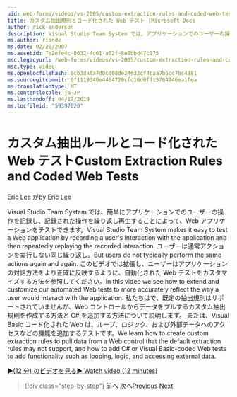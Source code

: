 ```yaml
---
uid: web-forms/videos/vs-2005/custom-extraction-rules-and-coded-web-tests
title: カスタム抽出規則とコード化された Web テスト |Microsoft Docs
author: rick-anderson
description: Visual Studio Team System では、アプリケーションでのユーザーの操作を記録し、re を繰り返し再生することによって、Web アプリケーションをテストしやすくしています.
ms.author: riande
ms.date: 02/26/2007
ms.assetid: 7e2efe4c-8632-4d61-a82f-8e0bbd47c175
msc.legacyurl: /web-forms/videos/vs-2005/custom-extraction-rules-and-coded-web-tests
msc.type: video
ms.openlocfilehash: 0cb3dafa7d0cd08de24633cf4caa7b6cc7bc4881
ms.sourcegitcommit: 0f1119340e4464720cfd16d0ff15764746ea1fea
ms.translationtype: MT
ms.contentlocale: ja-JP
ms.lasthandoff: 04/17/2019
ms.locfileid: "59397020"
---
```

# <a name="custom-extraction-rules-and-coded-web-tests"></a><span data-ttu-id="8198a-103">カスタム抽出ルールとコード化された Web テスト</span><span class="sxs-lookup"><span data-stu-id="8198a-103">Custom Extraction Rules and Coded Web Tests</span></span>

<span data-ttu-id="8198a-104">Eric Lee が</span><span class="sxs-lookup"><span data-stu-id="8198a-104">by Eric Lee</span></span>

<span data-ttu-id="8198a-105">Visual Studio Team System では、簡単にアプリケーションでのユーザーの操作を記録し、記録された操作を繰り返し再生することによって、Web アプリケーションをテストできます。</span><span class="sxs-lookup"><span data-stu-id="8198a-105">Visual Studio Team System makes it easy to test a Web application by recording a user's interaction with the application and then repeatedly replaying the recorded interaction.</span></span> <span data-ttu-id="8198a-106">ユーザーは通常アクションを実行しない同じ繰り返し。</span><span class="sxs-lookup"><span data-stu-id="8198a-106">But users do not typically perform the same actions again and again.</span></span> <span data-ttu-id="8198a-107">このビデオでは拡張し、ユーザーはアプリケーションの対話方法をより正確に反映するように、自動化された Web テストをカスタマイズする方法を参照してください。</span><span class="sxs-lookup"><span data-stu-id="8198a-107">In this video we see how to extend and customize our automated Web tests to more accurately reflect the way a user would interact with the application.</span></span> <span data-ttu-id="8198a-108">私たちはで、既定の抽出規則はサポートされていませんが、Web コントロールからデータをプルするカスタム抽出規則を作成する方法と C# を追加する方法について説明します。 または、Visual Basic コード化された Web は、ループ、ロジック、および外部データへのアクセスなどの機能を追加するテストです。</span><span class="sxs-lookup"><span data-stu-id="8198a-108">We learn how to create custom extraction rules to pull data from a Web control that the default extraction rules may not support, and how to add C# or Visual Basic-coded Web tests to add functionality such as looping, logic, and accessing external data.</span></span>

[<span data-ttu-id="8198a-109">&#9654;(12 分) のビデオを見る</span><span class="sxs-lookup"><span data-stu-id="8198a-109">&#9654; Watch video (12 minutes)</span></span>](https://channel9.msdn.com/Blogs/ASP-NET-Site-Videos/custom-extraction-rules-and-coded-web-tests)

> [!div class="step-by-step"]
> <span data-ttu-id="8198a-110">[前へ](code-coverage-of-automated-tests.md)
> [次へ](the-effects-of-caching.md)</span><span class="sxs-lookup"><span data-stu-id="8198a-110">[Previous](code-coverage-of-automated-tests.md)
[Next](the-effects-of-caching.md)</span></span>
